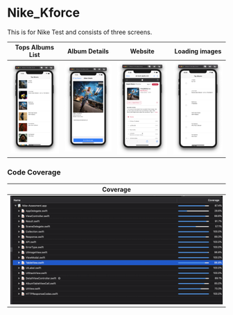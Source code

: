 # Nike_Kforce

This is for Nike Test and consists of three screens. 

| Tops Albums List | Album Details | Website | Loading images |
| - | - | - | - |
| ![albums list](https://github.com/adavalli123/Nike_Kforce/blob/master/Images/albumList.png) | ![album detail](https://github.com/adavalli123/Nike_Kforce/blob/master/Images/detailAlbum.png) | ![webPage](https://github.com/adavalli123/Nike_Kforce/blob/master/Images/webPage.png) | ![loading list state](https://github.com/adavalli123/Nike_Kforce/blob/master/Images/loading%20state.png) |

### Code Coverage 
| Coverage |
| - | 
| ![coverage](https://github.com/adavalli123/Nike_Kforce/blob/master/Images/coverage.png) |
